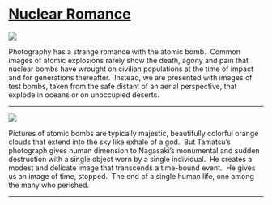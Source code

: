 # [Nuclear Romance](http://artsmia.github.io/griot/#/stories/1577)

![](http://cdn.dx.artsmia.org/thumbs/tn_2014_TDX_MIAArtStories_187.jpg)

Photography has a strange romance with the atomic bomb.  Common images of atomic explosions rarely show the death, agony and pain that nuclear bombs have wrought on civilian populations at the time of impact and for generations thereafter.  Instead, we are presented with images of test bombs, taken from the safe distant of an aerial perspective, that explode in oceans or on unoccupied deserts.  

---

![](http://cdn.dx.artsmia.org/thumbs/tn_mia_6008262.jpg)

Pictures of atomic bombs are typically majestic, beautifully colorful orange clouds that extend into the sky like exhale of a god.  But Tamatsu’s photograph gives human dimension to Nagasaki’s monumental and sudden destruction with a single object worn by a single individual.  He creates a modest and delicate image that transcends a time-bound event.  He gives us an image of time, stopped.  The end of a single human life, one among the many who perished.

---

